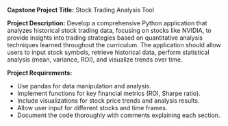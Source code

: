 **Capstone Project Title:** Stock Trading Analysis Tool

**Project Description:** 
Develop a comprehensive Python application that analyzes historical stock trading data, focusing on stocks like NVIDIA, to provide insights into trading strategies based on quantitative analysis techniques learned throughout the curriculum. The application should allow users to input stock symbols, retrieve historical data, perform statistical analysis (mean, variance, ROI), and visualize trends over time.

**Project Requirements:**
- Use pandas for data manipulation and analysis.
- Implement functions for key financial metrics (ROI, Sharpe ratio).
- Include visualizations for stock price trends and analysis results.
- Allow user input for different stocks and time frames.
- Document the code thoroughly with comments explaining each section.